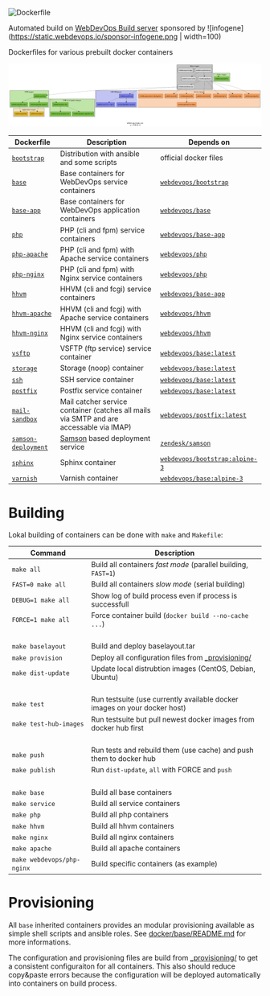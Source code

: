 ![Dockerfile](https://static.webdevops.io/dockerfile.svg)

Automated build on [WebDevOps Build server](https://build.webdevops.io/) sponsored by ![infogene](https://static.webdevops.io/sponsor-infogene.png | width=100)

Dockerfiles for various prebuilt docker containers

[![Docker layout](documentation/docs/resources/images/docker-image-layout.gv.png)](documentation/docs/resources/images/docker-image-layout.gv.png)

Dockerfile                                                | Description                                                                             | Depends on                                                                       |
--------------------------------------------------------- | --------------------------------------------------------------------------------------- | -------------------------------------------------------------------------------- |
[`bootstrap`](docker/base/README.md)                      | Distribution with ansible and some scripts                                              | official docker files                                                            |
[`base`](docker/base/README.md)                           | Base containers for WebDevOps service containers                                        | [`webdevops/bootstrap`](https://hub.docker.com/r/webdevops/bootstrap/)           |
[`base-app`](docker/base-app/README.md)                   | Base containers for WebDevOps application containers                                    | [`webdevops/base`](https://hub.docker.com/r/webdevops/base/)                     |
[`php`](docker/php/README.md)                             | PHP (cli and fpm) service containers                                                    | [`webdevops/base-app`](https://hub.docker.com/r/webdevops/base-app/)             |
[`php-apache`](docker/php-apache/README.md)               | PHP (cli and fpm) with Apache service containers                                        | [`webdevops/php`](https://hub.docker.com/r/webdevops/php/)                       |
[`php-nginx`](docker/php-nginx/README.md)                 | PHP (cli and fpm) with Nginx service containers                                         | [`webdevops/php`](https://hub.docker.com/r/webdevops/php/)                       |
[`hhvm`](docker/hhvm/README.md)                           | HHVM (cli and fcgi) service containers                                                  | [`webdevops/base-app`](https://hub.docker.com/r/webdevops/base-app/)             |
[`hhvm-apache`](docker/hhvm-apache/README.md)             | HHVM (cli and fcgi) with Apache service containers                                      | [`webdevops/hhvm`](https://hub.docker.com/r/webdevops/hhvm/)                     |
[`hhvm-nginx`](docker/hhvm-nginx/README.md)               | HHVM (cli and fcgi) with Nginx service containers                                       | [`webdevops/hhvm`](https://hub.docker.com/r/webdevops/hhvm/)                     |
[`vsftp`](docker/vsftp/README.md)                         | VSFTP (ftp service) service container                                                   | [`webdevops/base:latest`](https://hub.docker.com/r/webdevops/base/)              |
[`storage`](docker/storage/latest/README.md)              | Storage (noop) container                                                                | [`webdevops/base:latest`](https://hub.docker.com/r/webdevops/base/)              |
[`ssh`](docker/ssh/README.md)                             | SSH service container                                                                   | [`webdevops/base:latest`](https://hub.docker.com/r/webdevops/base/)              |
[`postfix`](docker/postfix/README.md)                     | Postfix service container                                                               | [`webdevops/base:latest`](https://hub.docker.com/r/webdevops/base/)              |
[`mail-sandbox`](docker/mail-sandbox/README.md)           | Mail catcher service container (catches all mails via SMTP and are accessable via IMAP) | [`webdevops/postfix:latest`](https://hub.docker.com/r/webdevops/postfix/)        |
[`samson-deployment`](docker/samson-deployment/README.md) | [Samson](https://github.com/webdevops/samson-deployment) based deployment service       | [`zendesk/samson`](https://hub.docker.com/r/zendesk/samson/)                     |
[`sphinx`](docker/sphinx/latest/README.md)                | Sphinx container                                                                        | [`webdevops/bootstrap:alpine-3`](https://hub.docker.com/r/webdevops/bootstrap/)  |
[`varnish`](docker/varnish/latest/README.md)              | Varnish container                                                                       | [`webdevops/base:alpine-3`](https://hub.docker.com/r/webdevops/bootstrap/)       |

# Building

Lokal building of containers can be done with `make` and `Makefile`:

Command                     | Description                                                                       
--------------------------- | ----------------------------------------------------------------------------------
`make all`                  | Build all containers *fast mode* (parallel building, `FAST=1`)
`FAST=0 make all`           | Build all containers *slow mode* (serial building)
`DEBUG=1 make all`          | Show log of build process even if process is successfull
`FORCE=1 make all`          | Force container build (`docker build --no-cache ...`)
<br>                        |
`make baselayout`           | Build and deploy baselayout.tar
`make provision`            | Deploy all configuration files from [_provisioning/](_provisioning/README.md)
`make dist-update`          | Update local distrubtion images (CentOS, Debian, Ubuntu)
<br>                        |
`make test`                 | Run testsuite (use currently available docker images on your docker host)
`make test-hub-images`      | Run testsuite but pull newest docker images from docker hub first
<br>                        |
`make push`                 | Run tests and rebuild them (use cache) and push them to docker hub
`make publish`              | Run `dist-update`, `all` with FORCE and `push`
<br>                        |
`make base`                 | Build all base containers
`make service`              | Build all service containers
`make php`                  | Build all php containers
`make hhvm`                 | Build all hhvm containers
`make nginx`                | Build all nginx containers
`make apache`               | Build all apache containers
`make webdevops/php-nginx`  | Build specific containers (as example)

# Provisioning

All `base` inherited containers provides an modular provisioning available as simple shell scripts and ansible roles.
See [docker/base/README.md](docker/base/README.md) for more informations.

The configuration and provisioning files are build from [_provisioning/](_provisioning/README.md) to get a consistent
configuraiton for all containers. This also should reduce copy&paste errors because the configuration will be deployed
automatically into containers on build process.


